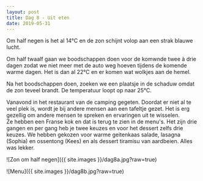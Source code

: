 ```yaml
---
layout: post
title: Dag 8 - Uit eten
date: 2019-05-31
---
```

Om half negen is het al 14°C en de zon schijnt volop aan een strak blauwe lucht.  

Om half twaalf gaan we boodschappen doen voor de komwnde twee à drie dagen zodat we niet meer met de auto weg hoeven tijdens de komende warme dagen. Het is dan al 22°C en er komen wat wolkjes aan de hemel.  

Na het boodschappen doen, zoeken we een plaatsje in de schaduw omdat de zon teveel brandt. De temperatuur loopt op naar 25°C.  

Vanavond in het restaurant van de camping gegeten. Doordat er niet al te veel plek is, wordt je bij andere mensen aan een tafeltje gezet. Het is erg gezellig om andere mensen te spreken en ervaringen uit te wisselen.  
Ze hebben een Franse kok en dat is terug te zien in de menu's. Het zijn drie gangen en per gang heb je twee keuzes en voor het dessert zelfs drie keuzes. We hebben gekozen voor warme geitenkaas salade, lasagna (Sophia) en ossentong (Kees) en als dessert tiramisu van aardbeien. Alles was lekker.


![Zon om half negen]({{ site.images }}/dag8a.jpg?raw=true)   


![Menu]({{ site.images }}/dag8b.jpg?raw=true)
